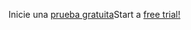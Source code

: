 <span data-ttu-id="930dc-101">Inicie una [prueba gratuita](https://go.microsoft.com/fwlink/?linkid=847861)</span><span class="sxs-lookup"><span data-stu-id="930dc-101">Start a [free trial!](https://go.microsoft.com/fwlink/?linkid=847861)</span></span>
